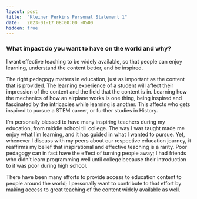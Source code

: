 ```yaml
---
layout: post
title:  "Kleiner Perkins Personal Statement 1"
date:   2023-01-17 08:00:00 -0500
hidden: true
---
```


### What impact do you want to have on the world and why?

I want effective teaching to be widely available, so that people can enjoy learning, understand the content better, and be inspired.

The right pedagogy matters in education, just as important as the content that is provided. The learning experience of a student will affect their impression of the content and the field that the content is in. Learning how the mechanics of how an airplane works is one thing, being inspired and fascinated by the intricacies while learning is another. This affects who gets inspired to pursue a STEM career, or further studies in History.

I’m personally blessed to have many inspiring teachers during my education, from middle school till college. The way I was taught made me enjoy what I’m learning, and it has guided in what I wanted to pursue. Yet, whenever I discuss with my peers about our respective education journey, it reaffirms my belief that inspirational and effective teaching is a rarity. Poor pedagogy can in fact have the effect of turning people away; I had friends who didn’t learn programming well until college because their introduction to it was poor during high school.

There have been many efforts to provide access to education content to people around the world; I personally want to contribute to that effort by making access to great teaching of the content widely available as well.